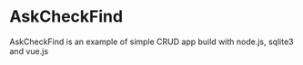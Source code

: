# AskCheckFind
AskCheckFind is an example of simple CRUD app build with node.js, sqlite3 and vue.js 
